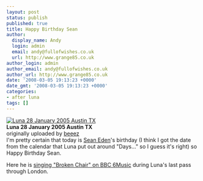 ```yaml
---
layout: post
status: publish
published: true
title: Happy Birthday Sean
author:
  display_name: Andy
  login: admin
  email: andy@fullofwishes.co.uk
  url: http://www.grange85.co.uk
author_login: admin
author_email: andy@fullofwishes.co.uk
author_url: http://www.grange85.co.uk
date: '2008-03-05 19:13:23 +0000'
date_gmt: '2008-03-05 19:13:23 +0000'
categories:
- after luna
tags: []
---
```

<div class="imagebox-a"><a href="http://www.flickr.com/photos/birzer/407551179/" title="Photo Sharing"><img src="https://farm1.static.flickr.com/129/407551179_8953d3adbb_m.jpg" alt="Luna 28 January 2005 Austin TX" /></a><br/><strong>Luna 28 January 2005 Austin TX</strong><br/>originally uploaded by <a href="http://www.flickr.com/people/birzer/">beeez</a></div>
<div>
I'm pretty certain that today is <a href="http://www.seaneden.com">Sean Eden</a>'s birthday (I think I got the date from the calendar that Luna put out around "Days..." so I guess it's right) so Happy Birthday Sean.</p>
<p>Here he is <a href="http://www.box.net/shared/qa9bab7ti1">singing "Broken Chair" on BBC 6Music</a> during Luna's last pass through London.<br />
<br clear="right"/>
</div>

